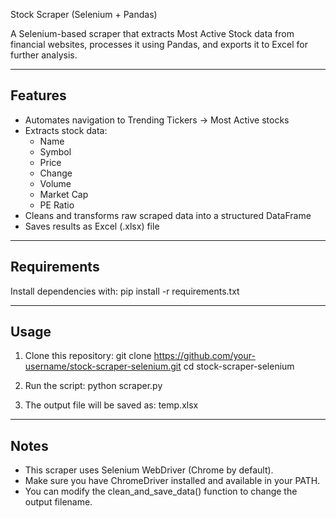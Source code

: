 Stock Scraper (Selenium + Pandas)

A Selenium-based scraper that extracts Most Active Stock data from financial websites,
processes it using Pandas, and exports it to Excel for further analysis.

---------------------------------------------------
Features
---------------------------------------------------
- Automates navigation to Trending Tickers → Most Active stocks
- Extracts stock data:
  - Name
  - Symbol
  - Price
  - Change
  - Volume
  - Market Cap
  - PE Ratio
- Cleans and transforms raw scraped data into a structured DataFrame
- Saves results as Excel (.xlsx) file

---------------------------------------------------
Requirements
---------------------------------------------------
Install dependencies with:
    pip install -r requirements.txt

---------------------------------------------------
Usage
---------------------------------------------------
1. Clone this repository:
   git clone https://github.com/your-username/stock-scraper-selenium.git
   cd stock-scraper-selenium

2. Run the script:
   python scraper.py

3. The output file will be saved as:
   temp.xlsx

---------------------------------------------------
Notes
---------------------------------------------------
- This scraper uses Selenium WebDriver (Chrome by default).
- Make sure you have ChromeDriver installed and available in your PATH.
- You can modify the clean_and_save_data() function to change the output filename.
